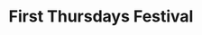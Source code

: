 ---
dateStart: 2021-04-01
dateEnd: 2021-04-01
title: "First Thursdays Festival"
venue: "Arts & Humanities Council"
organizer: 
credit: 
city: Bloomington
state: IN
country: USA
pdfLink:
venueImages:
---
